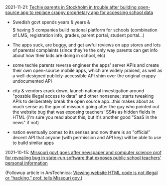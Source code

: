 
2021-11-21: [Techie parents in Stockholm in trouble after building open-source app to replace
crappy proprietary app for accessing school
data](https://arstechnica.com/information-technology/2021/11/these-parents-built-a-school-app-then-the-city-called-the-cops/)

* Swedish govt spends years & years & $$$$$  having 5 companies build national platform for schools (combination of LMS, registration info, grades, parent portal, student portal...)

* The apps suck, are buggy, and get awful reviews on app stores and lots of parental complaints (since they're the only way parents can get info about how their kids are doing in school, etc)

* some techie parents reverse engineer the apps' server APIs and create their own open-source mobile apps, which are widely praised, as well as a well-designed publicly-accessible API shim over the original crappy undocumented API

* city & vendors crack down, launch national investigation around "possble illegal access to data" and other nonsense; starts tweaking APIs to deliberately break the open source app...this makes about as much sense as the gov of  missouri going after the guy who pointed out the website bug that was exposing teachers' SS#s as hidden fields in HTML (i'm sure you read about this, but it's another good "SaaS in the news" if not)

* nation eventually comes to its senses and now there is an "official"
decent API that anyone (with permission and API key) will be able to
use to build similar apps

2021-10-15: [Missouri govt goes after newspaper and computer science
prof for revealing bug in state-run software that exposes public
school teachers' personal
information](https://www.nytimes.com/2021/10/15/us/missouri-st-louis-post-teachers-hack.html)  

(Followup article in ArsTechnica: [Viewing website HTML code is not
illegal or “hacking,” prof. tells Missouri
gov.](https://arstechnica.com/tech-policy/2021/10/viewing-website-html-code-is-not-illegal-or-hacking-prof-tells-missouri-gov))
